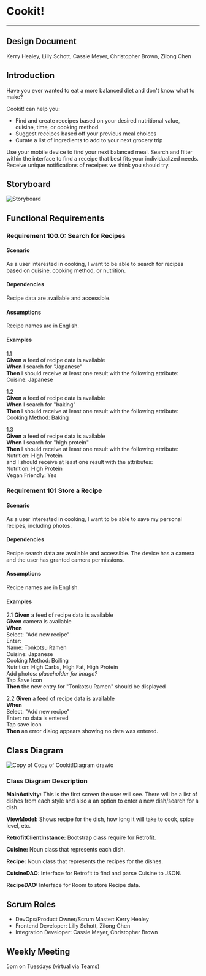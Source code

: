 # Cookit!

---

## Design Document  

Kerry Healey, Lilly Schott, Cassie Meyer, Christopher Brown, Zilong Chen

## Introduction 
Have you ever wanted to eat a more balanced diet and don't know what to make?  

Cookit! can help you:
-  Find and create receipes based on your desired nutritional value, cuisine, time, or cooking method
-  Suggest receipes based off your previous meal choices
-  Curate a list of ingredients to add to your next grocery trip

Use your mobile device to find your next balanced meal.  Search and filter within the interface to find a receipe that best fits your individualized needs.
Receive unique notifications of receipes we think you should try.

## Storyboard

![Storyboard](https://github.com/healeyke/Cookit-/blob/main/Storyboard.png)


## Functional Requirements

### Requirement 100.0: Search for Recipes

#### Scenario

As a user interested in cooking, I want to be able to search for recipes based on cuisine, cooking method, or nutrition.

#### Dependencies

Recipe data are available and accessible.

#### Assumptions

Recipe names are in English.

#### Examples
1.1  
**Given** a feed of recipe data is available\
**When** I search for "Japanese"\
**Then** I should receive at least one result with the following attribute:\
Cuisine: Japanese


1.2  
**Given** a feed of recipe data is available\
**When** I search for "baking"\
**Then** I should receive at least one result with the following attribute:\
Cooking Method: Baking

1.3  
**Given** a feed of recipe data is available\
**When** I search for "high protein"\
**Then** I should receive at least one result with the following attribute:\
Nutrition: High Protein\
and I should receive at least one result with the attributes:\
Nutrition: High Protein\
Vegan Friendly: Yes

### Requirement 101 Store a Recipe

#### Scenario

As a user interested in cooking, I want to be able to save my personal recipes, including photos.

#### Dependencies

Recipe search data are available and accessible.
The device has a camera and the user has granted camera permissions.

#### Assumptions  

Recipe names are in English.

#### Examples  

2.1
**Given** a feed of recipe data is available\
**Given** camera is available\
**When**\
Select: "Add new recipe"\
Enter:\
Name: Tonkotsu Ramen\
Cuisine: Japanese\
Cooking Method: Boiling\
Nutrition: High Carbs, High Fat, High Protein\
Add photos: *placeholder for image?*\
Tap Save Icon\
**Then**  the new entry for "Tonkotsu Ramen" should be displayed 

2.2
**Given** a feed of recipe data is available\
**When**\
Select: "Add new recipe"\
Enter: no data is entered\
Tap save icon\
**Then** an error dialog appears showing no data was entered.

## Class Diagram
![Copy of Copy of Cookit!Diagram drawio](https://user-images.githubusercontent.com/98407945/151670015-c8cfcea3-3843-4346-8828-0fe624efc7e4.png)

### Class Diagram Description
**MainActivity:** This is the first screen the user will see. There will be a list of dishes from each style and also a an option to enter a new dish/search for a dish. 

**ViewModel:** Shows recipe for the dish, how long it will take to cook, spice level, etc.

**RetrofitClientInstance:** Bootstrap class require for Retrofit.

**Cuisine:** Noun class that represents each dish.

**Recipe:** Noun class that represents the recipes for the dishes. 

**CuisineDAO:** Interface for Retrofit to find and parse Cuisine to JSON.

**RecipeDAO:** Interface for Room to store Recipe data.


## Scrum Roles

- DevOps/Product Owner/Scrum Master: Kerry Healey
- Frontend Developer: Lilly Schott, Zilong Chen
- Integration Developer: Cassie Meyer, Christopher Brown

## Weekly Meeting
5pm on Tuesdays (virtual via Teams)
